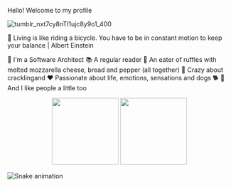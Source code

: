 Hello! Welcome to my profile

![tumblr_nxt7cy8nTI1ujc8y9o1_400](https://user-images.githubusercontent.com/109520132/198833703-14c2023a-d6c1-45eb-8b6d-64c14f5c3e3d.gif)

🚵 Living is like riding a bicycle. You have to be in constant motion to keep your balance | Albert Einstein

👷 I'm a Software Architect
📚 A regular reader
🧀 An eater of ruffles with melted mozzarella cheese, bread and pepper (all together)
🥓 Crazy about cracklingand
❤️ Passionate about life, emotions, sensations and dogs 🐕
🙋 And I like people a little too

<div align="center" dir="auto">
  <img height="150px" src="https://github-readme-stats.vercel.app/api?username=sigespweb22&show_icons=true&theme=merko" style="max-width: 100%;">
  <img height="150px" src="https://github-readme-stats.vercel.app/api/top-langs/?username=sigespweb22&layout=compact&theme=merko" style="max-width: 100%;"></a>
</div>

![Snake animation](https://github.com/sigespweb22/blob/output/github-contribution-grid-snake.svg)

<!-- [![Readme Card](https://github-readme-stats.vercel.app/api/pin/?username=sigespweb22&repo=boxapp-api&theme=merko&show_owner=true)](https://github.com/sigespweb22/boxapp-api) -->
